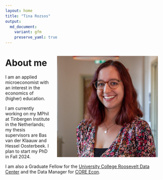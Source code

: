 ```yaml
---
layout: home
title: "Tina Rozsos"
output:
  md_document:
    variant: gfm
    preserve_yaml: true
---
```


<img style="float: right; padding: 20px" src="assets/img/profile.jpg" width="320"/>

# About me

I am an applied microeconomist with an interest in the economics of
(higher) education. 

I am currently working on my MPhil at Tinbergen
Institute in the Netherlands; my thesis supervisors are Bas van der
Klaauw and Hessel Oosterbeek. I plan to start my PhD in Fall 2024.

I am also a Graduate Fellow for the [University College Roosevelt Data
Center](https://ucrdatacenter.github.io/) and the Data Manager for [CORE
Econ](https://www.core-econ.org/).
